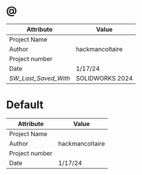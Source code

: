 # @
| Attribute | Value |
| ---  | ---     |
| Project Name |  |
| Author | hackmancoltaire |
| Project number |  |
| Date | 1/17/24 |
| _SW_Last_Saved_With_ | SOLIDWORKS 2024 |
# Default
| Attribute | Value |
| ---  | ---     |
| Project Name |  |
| Author | hackmancoltaire |
| Project number |  |
| Date | 1/17/24 |
